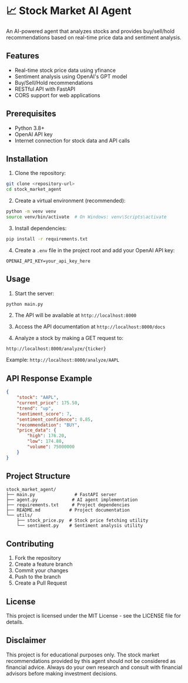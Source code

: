 # 📈 Stock Market AI Agent

An AI-powered agent that analyzes stocks and provides buy/sell/hold recommendations based on real-time price data and sentiment analysis.

## Features

- Real-time stock price data using yfinance
- Sentiment analysis using OpenAI's GPT model
- Buy/Sell/Hold recommendations
- RESTful API with FastAPI
- CORS support for web applications

## Prerequisites

- Python 3.8+
- OpenAI API key
- Internet connection for stock data and API calls

## Installation

1. Clone the repository:
```bash
git clone <repository-url>
cd stock_market_agent
```

2. Create a virtual environment (recommended):
```bash
python -m venv venv
source venv/bin/activate  # On Windows: venv\Scripts\activate
```

3. Install dependencies:
```bash
pip install -r requirements.txt
```

4. Create a `.env` file in the project root and add your OpenAI API key:
```
OPENAI_API_KEY=your_api_key_here
```

## Usage

1. Start the server:
```bash
python main.py
```

2. The API will be available at `http://localhost:8000`

3. Access the API documentation at `http://localhost:8000/docs`

4. Analyze a stock by making a GET request to:
```
http://localhost:8000/analyze/{ticker}
```
Example: `http://localhost:8000/analyze/AAPL`

## API Response Example

```json
{
    "stock": "AAPL",
    "current_price": 175.50,
    "trend": "up",
    "sentiment_score": 7,
    "sentiment_confidence": 0.85,
    "recommendation": "BUY",
    "price_data": {
        "high": 176.20,
        "low": 174.80,
        "volume": 75000000
    }
}
```

## Project Structure

```
stock_market_agent/
├── main.py               # FastAPI server
├── agent.py             # AI agent implementation
├── requirements.txt     # Project dependencies
├── README.md           # Project documentation
└── utils/
    ├── stock_price.py  # Stock price fetching utility
    └── sentiment.py    # Sentiment analysis utility
```

## Contributing

1. Fork the repository
2. Create a feature branch
3. Commit your changes
4. Push to the branch
5. Create a Pull Request

## License

This project is licensed under the MIT License - see the LICENSE file for details.

## Disclaimer

This project is for educational purposes only. The stock market recommendations provided by this agent should not be considered as financial advice. Always do your own research and consult with financial advisors before making investment decisions. 